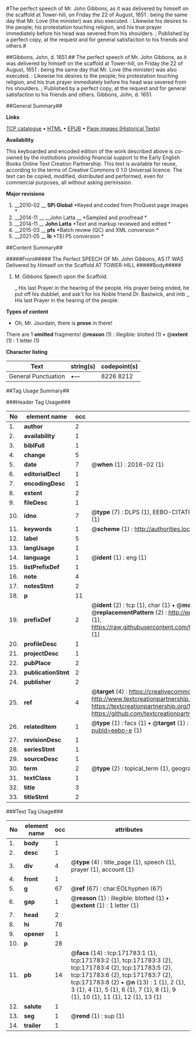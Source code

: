 #The perfect speech of Mr. John Gibbons, as it was delivered by himself on the scaffold at Tower-hill, on Friday the 22 of August, 1651 : being the same day that Mr. Love (the minister) was also executed. : Likewise his desires to the people; his protestation touching religion, and his true prayer immediately before his head was severed from his shoulders. ; Published by a perfect copy, at the request and for general satisfaction to his friends and others.#

##Gibbons, John, d. 1651.##
The perfect speech of Mr. John Gibbons, as it was delivered by himself on the scaffold at Tower-hill, on Friday the 22 of August, 1651 : being the same day that Mr. Love (the minister) was also executed. : Likewise his desires to the people; his protestation touching religion, and his true prayer immediately before his head was severed from his shoulders. ; Published by a perfect copy, at the request and for general satisfaction to his friends and others.
Gibbons, John, d. 1651.

##General Summary##

**Links**

[TCP catalogue](http://www.ota.ox.ac.uk/tcp/)  • 
[HTML](http://tei.it.ox.ac.uk/tcp/Texts-HTML/free/A85/A85976.html)  • 
[EPUB](http://tei.it.ox.ac.uk/tcp/Texts-EPUB/free/A85/A85976.epub) • 
[Page images (Historical Texts)](https://historicaltexts.jisc.ac.uk/eebo-45504469e)

**Availability**

This keyboarded and encoded edition of the work described above is co-owned by the
    institutions providing financial support to the Early English Books Online Text Creation
    Partnership. This text is available for reuse, according to the terms of  Creative Commons 0 1.0 Universal
    licence. The text can be copied, modified, distributed and performed, even for commercial
    purposes, all without asking permission.

**Major revisions**

1. __2010-02 __ __SPi Global__ *Keyed and coded from ProQuest page images *
1. __2014-11 __ __John Latta __ *Sampled and proofread *
1. __2014-11 __ __John Latta__ *Text and markup reviewed and edited *
1. __2015-03 __ __pfs__ *Batch review (QC) and XML conversion *
1. __2021-05 __ __lb__ *TEI P5 conversion *

##Content Summary##

#####Front#####
The Perfect SPEECH OF Mr. John Gibbons, AS IT WAS Delivered by Himself on the Scaffold AT TOWER-HILL
#####Body#####

1. M. Gibbons Speech upon the Scaffold.

    _ His last Prayer in the hearing of the people.
His prayer being ended, he put off his dubblet, and ask't for his Noble friend Dr. Bastwick, and imb
    _ His last Prayer in the hearing of the people.

**Types of content**

  * Oh, Mr. Jourdain, there is **prose** in there!

There are 1 **omitted** fragments! 
 @__reason__ (1) : illegible: blotted (1)  •  @__extent__ (1) : 1 letter (1)

**Character listing**


|Text|string(s)|codepoint(s)|
|---|---|---|
|General Punctuation|•—|8226 8212|

##Tag Usage Summary##

###Header Tag Usage###

|No|element name|occ|attributes|
|---|---|---|---|
|1.|__author__|2||
|2.|__availability__|1||
|3.|__biblFull__|1||
|4.|__change__|5||
|5.|__date__|7| @__when__ (1) : 2016-02 (1)|
|6.|__editorialDecl__|1||
|7.|__encodingDesc__|1||
|8.|__extent__|2||
|9.|__fileDesc__|1||
|10.|__idno__|7| @__type__ (7) : DLPS (1), EEBO-CITATION (1), VID (1), EEBO-PROQUEST (1), STC (2), OCLC (1)|
|11.|__keywords__|1| @__scheme__ (1) : http://authorities.loc.gov/ (1)|
|12.|__label__|5||
|13.|__langUsage__|1||
|14.|__language__|1| @__ident__ (1) : eng (1)|
|15.|__listPrefixDef__|1||
|16.|__note__|4||
|17.|__notesStmt__|2||
|18.|__p__|11||
|19.|__prefixDef__|2| @__ident__ (2) : tcp (1), char (1)  •  @__matchPattern__ (2) : ([0-9\-]+):([0-9IVX]+) (1), (.+) (1)  •  @__replacementPattern__ (2) : http://eebo.chadwyck.com/downloadtiff?vid=$1&page=$2 (1), https://raw.githubusercontent.com/textcreationpartnership/Texts/master/tcpchars.xml#$1 (1)|
|20.|__profileDesc__|1||
|21.|__projectDesc__|1||
|22.|__pubPlace__|2||
|23.|__publicationStmt__|2||
|24.|__publisher__|2||
|25.|__ref__|4| @__target__ (4) : https://creativecommons.org/publicdomain/zero/1.0/ (1), http://www.textcreationpartnership.org/docs/. (1), https://textcreationpartnership.org/faq/#faq05 (1), https://github.com/textcreationpartnership (1)|
|26.|__relatedItem__|1| @__type__ (1) : facs (1)  •  @__target__ (1) : https://data.historicaltexts.jisc.ac.uk/view?pubId=eebo-e (1)|
|27.|__revisionDesc__|1||
|28.|__seriesStmt__|1||
|29.|__sourceDesc__|1||
|30.|__term__|2| @__type__ (2) : topical_term (1), geographic_name (1)|
|31.|__textClass__|1||
|32.|__title__|3||
|33.|__titleStmt__|2||


###Text Tag Usage###

|No|element name|occ|attributes|
|---|---|---|---|
|1.|__body__|1||
|2.|__desc__|1||
|3.|__div__|4| @__type__ (4) : title_page (1), speech (1), prayer (1), account (1)|
|4.|__front__|1||
|5.|__g__|67| @__ref__ (67) : char:EOLhyphen (67)|
|6.|__gap__|1| @__reason__ (1) : illegible: blotted (1)  •  @__extent__ (1) : 1 letter (1)|
|7.|__head__|2||
|8.|__hi__|78||
|9.|__opener__|1||
|10.|__p__|28||
|11.|__pb__|14| @__facs__ (14) : tcp:171783:1 (1), tcp:171783:2 (1), tcp:171783:3 (2), tcp:171783:4 (2), tcp:171783:5 (2), tcp:171783:6 (2), tcp:171783:7 (2), tcp:171783:8 (2)  •  @__n__ (13) : 1 (1), 2 (1), 3 (1), 4 (1), 5 (1), 6 (1), 7 (1), 8 (1), 9 (1), 10 (1), 11 (1), 12 (1), 13 (1)|
|12.|__salute__|1||
|13.|__seg__|1| @__rend__ (1) : sup (1)|
|14.|__trailer__|1||
